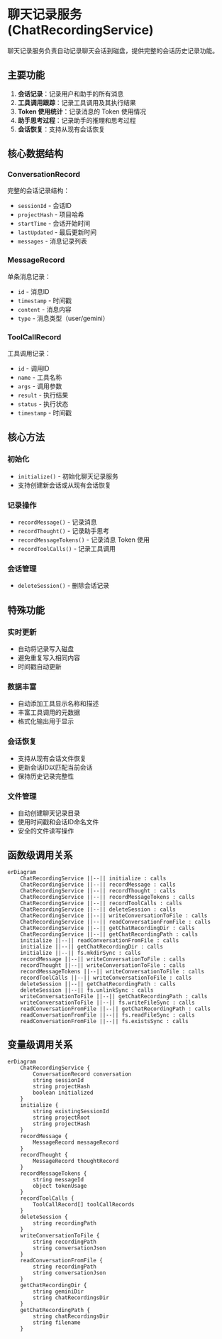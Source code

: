 # 聊天记录服务 (ChatRecordingService)

聊天记录服务负责自动记录聊天会话到磁盘，提供完整的会话历史记录功能。

## 主要功能

1. **会话记录**：记录用户和助手的所有消息
2. **工具调用跟踪**：记录工具调用及其执行结果
3. **Token 使用统计**：记录消息的 Token 使用情况
4. **助手思考过程**：记录助手的推理和思考过程
5. **会话恢复**：支持从现有会话恢复

## 核心数据结构

### ConversationRecord
完整的会话记录结构：
- `sessionId` - 会话ID
- `projectHash` - 项目哈希
- `startTime` - 会话开始时间
- `lastUpdated` - 最后更新时间
- `messages` - 消息记录列表

### MessageRecord
单条消息记录：
- `id` - 消息ID
- `timestamp` - 时间戳
- `content` - 消息内容
- `type` - 消息类型（user/gemini）

### ToolCallRecord
工具调用记录：
- `id` - 调用ID
- `name` - 工具名称
- `args` - 调用参数
- `result` - 执行结果
- `status` - 执行状态
- `timestamp` - 时间戳

## 核心方法

### 初始化
- `initialize()` - 初始化聊天记录服务
- 支持创建新会话或从现有会话恢复

### 记录操作
- `recordMessage()` - 记录消息
- `recordThought()` - 记录助手思考
- `recordMessageTokens()` - 记录消息 Token 使用
- `recordToolCalls()` - 记录工具调用

### 会话管理
- `deleteSession()` - 删除会话记录

## 特殊功能

### 实时更新
- 自动将记录写入磁盘
- 避免重复写入相同内容
- 时间戳自动更新

### 数据丰富
- 自动添加工具显示名称和描述
- 丰富工具调用的元数据
- 格式化输出用于显示

### 会话恢复
- 支持从现有会话文件恢复
- 更新会话ID以匹配当前会话
- 保持历史记录完整性

### 文件管理
- 自动创建聊天记录目录
- 使用时间戳和会话ID命名文件
- 安全的文件读写操作

## 函数级调用关系

```mermaid
erDiagram
    ChatRecordingService ||--|| initialize : calls
    ChatRecordingService ||--|| recordMessage : calls
    ChatRecordingService ||--|| recordThought : calls
    ChatRecordingService ||--|| recordMessageTokens : calls
    ChatRecordingService ||--|| recordToolCalls : calls
    ChatRecordingService ||--|| deleteSession : calls
    ChatRecordingService ||--|| writeConversationToFile : calls
    ChatRecordingService ||--|| readConversationFromFile : calls
    ChatRecordingService ||--|| getChatRecordingDir : calls
    ChatRecordingService ||--|| getChatRecordingPath : calls
    initialize ||--|| readConversationFromFile : calls
    initialize ||--|| getChatRecordingDir : calls
    initialize ||--|| fs.mkdirSync : calls
    recordMessage ||--|| writeConversationToFile : calls
    recordThought ||--|| writeConversationToFile : calls
    recordMessageTokens ||--|| writeConversationToFile : calls
    recordToolCalls ||--|| writeConversationToFile : calls
    deleteSession ||--|| getChatRecordingPath : calls
    deleteSession ||--|| fs.unlinkSync : calls
    writeConversationToFile ||--|| getChatRecordingPath : calls
    writeConversationToFile ||--|| fs.writeFileSync : calls
    readConversationFromFile ||--|| getChatRecordingPath : calls
    readConversationFromFile ||--|| fs.readFileSync : calls
    readConversationFromFile ||--|| fs.existsSync : calls
```

## 变量级调用关系

```mermaid
erDiagram
    ChatRecordingService {
        ConversationRecord conversation
        string sessionId
        string projectHash
        boolean initialized
    }
    initialize {
        string existingSessionId
        string projectRoot
        string projectHash
    }
    recordMessage {
        MessageRecord messageRecord
    }
    recordThought {
        MessageRecord thoughtRecord
    }
    recordMessageTokens {
        string messageId
        object tokenUsage
    }
    recordToolCalls {
        ToolCallRecord[] toolCallRecords
    }
    deleteSession {
        string recordingPath
    }
    writeConversationToFile {
        string recordingPath
        string conversationJson
    }
    readConversationFromFile {
        string recordingPath
        string conversationJson
    }
    getChatRecordingDir {
        string geminiDir
        string chatRecordingsDir
    }
    getChatRecordingPath {
        string chatRecordingsDir
        string filename
    }
```